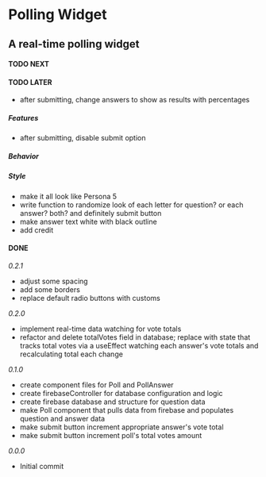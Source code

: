 # Polling Widget

## A real-time polling widget

#### TODO NEXT

#### TODO LATER

- after submitting, change answers to show as results with percentages

##### Features

- after submitting, disable submit option

##### Behavior

##### Style

- make it all look like Persona 5
- write function to randomize look of each letter for question? or each answer? both? and definitely submit button
- make answer text white with black outline
- add credit

#### DONE

_0.2.1_

- adjust some spacing
- add some borders
- replace default radio buttons with customs

_0.2.0_

- implement real-time data watching for vote totals
- refactor and delete totalVotes field in database; replace with state that tracks total votes via a useEffect watching each answer's vote totals and recalculating total each change

_0.1.0_

- create component files for Poll and PollAnswer
- create firebaseController for database configuration and logic
- create firebase database and structure for question data
- make Poll component that pulls data from firebase and populates question and answer data
- make submit button increment appropriate answer's vote total
- make submit button increment poll's total votes amount

_0.0.0_

- Initial commit
